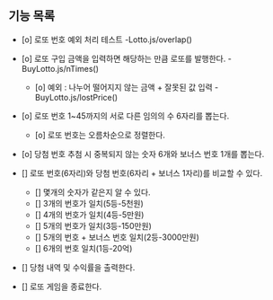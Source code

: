 ## 기능 목록

- [o] 로또 번호 예외 처리 테스트 -Lotto.js/overlap()

- [o] 로또 구입 금액을 입력하면 해당하는 만큼 로또를 발행한다. -BuyLotto.js/nTimes()
  - [o] 예외 : 나누어 떨어지지 않는 금액 + 잘못된 값 입력 -BuyLotto.js/lostPrice()
- [o] 로또 번호 1~45까지의 서로 다른 임의의 수 6자리를 뽑는다.
  - [o] 로또 번호는 오름차순으로 정렬한다.
- [o] 당첨 번호 추첨 시 중복되지 않는 숫자 6개와 보너스 번호 1개를 뽑는다.
- [] 로또 번호(6자리)와 당첨 번호(6자리 + 보너스 1자리)를 비교할 수 있다.
  - [] 몇개의 숫자가 같은지 알 수 있다.
  - [] 3개의 번호가 일치(5등-5천원)
  - [] 4개의 번호가 일치(4등-5만원)
  - [] 5개의 번호가 일치(3등-150만원)
  - [] 5개의 번호 + 보너스 번호 일치(2등-3000만원)
  - [] 6개의 번호 일치(1등-20억)
- [] 당첨 내역 및 수익률을 출력한다.
- [] 로또 게임을 종료한다.
